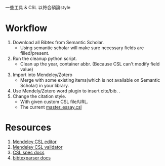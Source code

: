 一些工具 & CSL 以符合碩論style

# Workflow

1. Download all Bibtex from Semantic Scholar.
    - Using semantic scholar will make sure necessary fields are filled/present.
2. Run the cleanup python script.
    - Clean up the year, container abbr. (Because CSL can't modify field value)
3. Import into Mendeley/Zotero
    - Merge with some existing items(which is not available on Semantic Scholar) in your library.
4. Use Mendely/Zotero word plugin to insert cite/bib. .
5. Change the citation style.
    - With given custom CSL file/URL.
    - The current [master_essay.csl](https://csl.mendeley.com/styles/755707591/ieee)

# Resources

1. [Mendeley CSL editor](https://csl.mendeley.com/visualEditor/)
2. [Mendeley CSL validator](https://validator.citationstyles.org/)
3. [CSL spec docs](https://docs.citationstyles.org/en/stable/specification.html#toc-entry-89)
4. [bibtexparser docs](https://bibtexparser.readthedocs.io/en/main/bibtexparser.html)